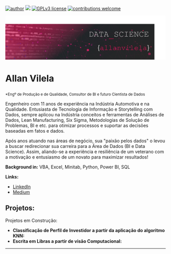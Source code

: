 [![author](https://img.shields.io/badge/author-allanvilela-red.svg)](https://www.linkedin.com/in/allanvileladashs) [![](https://img.shields.io/badge/python-3.7+-blue.svg)](https://www.python.org/downloads/release/python-365/) [![GPLv3 license](https://img.shields.io/badge/License-GPLv3-blue.svg)](http://perso.crans.org/besson/LICENSE.html) [![contributions welcome](https://img.shields.io/badge/contributions-welcome-brightgreen.svg?style=flat)](https://github.com/allanvilela/data_science/issues)


<p align="center">
  <img src="banner_github.png" >
</p>

# Allan Vilela
<sub>*Engº de Produção e de Qualidade, Consultor de BI e futuro Cientista de Dados</sub>

Engenheiro com 11 anos de experiência na Indústria Automotiva e na Qualidade. Entusiasta de Tecnologia de Informação e Storytelling com Dados, sempre aplicou na Indústria conceitos e ferramentas de Análises de Dados, Lean Manufacturing, Six Sigma, Metodologias de Solução de Problemas, BI e etc. para otimizar processos e suportar as decisões baseadas em fatos e dados.

Após anos atuando nas áreas de negócio, sua "paixão pelos dados" o levou a buscar redirecionar sua carreira para a Área de Dados (BI e Data Science). Assim, aliando-se a
experiência e resiliência de um veterano com a motivação e entusiasmo de um novato para maximizar resultados!


**Background in:** VBA, Excel, Minitab, Python, Power BI, SQL

**Links:**
* [LinkedIn](https://www.linkedin.com/in/allanvileladashs/)
* [Medium](https://www.medium.com)


## Projetos:
Projetos em Construção:

* **Classificação de Perfil de Investidor a partir da aplicação do algoritmo KNN:**
* **Escrita em Libras a partir de visão Computacional:**


---


